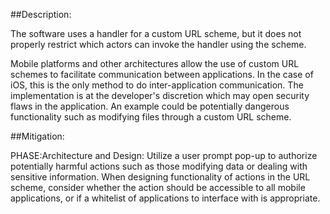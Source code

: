 ##Description:

The software uses a handler for a custom URL scheme, but it does not properly restrict which actors can invoke the handler using the scheme.

Mobile platforms and other architectures allow the use of custom URL schemes to facilitate communication between applications. In the case of iOS, this is the only method to do inter-application communication. The implementation is at the developer's discretion which may open security flaws in the application. An example could be potentially dangerous functionality such as modifying files through a custom URL scheme.

##Mitigation:


PHASE:Architecture and Design:
Utilize a user prompt pop-up to authorize potentially harmful actions such as those modifying data or dealing with sensitive information. When designing functionality of actions in the URL scheme, consider whether the action should be accessible to all mobile applications, or if a whitelist of applications to interface with is appropriate.

